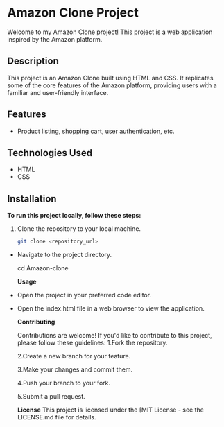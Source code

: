 # Amazon Clone Project

Welcome to my Amazon Clone project! This project is a web application inspired by the Amazon platform.

## Description

This project is an Amazon Clone built using HTML and CSS. It replicates some of the core features of the Amazon platform, providing users with a familiar and user-friendly interface.

## Features

-  Product listing, shopping cart, user authentication, etc.

## Technologies Used

- HTML
- CSS

## Installation

**To run this project locally, follow these steps:**

1. Clone the repository to your local machine.
   ```bash
   git clone <repository_url>
- Navigate to the project directory.
  
   cd Amazon-clone
  
  **Usage**
  
- Open the project in your preferred code editor.
- Open the index.html file in a web browser to view the application.
 
   **Contributing**
  
   Contributions are welcome! If you'd like to contribute to this project, please follow these guidelines:
   1.Fork the repository.
  
   2.Create a new branch for your feature.
  
   3.Make your changes and commit them.
  
   4.Push your branch to your fork.
  
   5.Submit a pull request.
   
   **License**
   This project is licensed under the [MIT License - see the LICENSE.md file for details.
